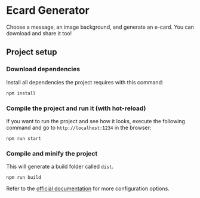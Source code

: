 # Ecard Generator
Choose a message, an image background, and generate an e-card. You can download and share it too!

## Project setup

### Download dependencies
Install all dependencies the project requires with this command:

```
npm install
```

### Compile the project and run it (with hot-reload)
If you want to run the project and see how it looks, execute the following command and go to `http://localhost:1234` in the browser:

```
npm run start
```

### Compile and minify the project
This will generate a build folder called `dist`.

```
npm run build
```

Refer to the [official documentation](https://parceljs.org/getting-started/webapp/#project-setup) for more configuration options.